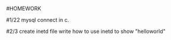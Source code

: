 #HOMEWORK

#1/22	mysql connect in c.

#2/3 	create inetd file write how to use inetd to show "helloworld" 


